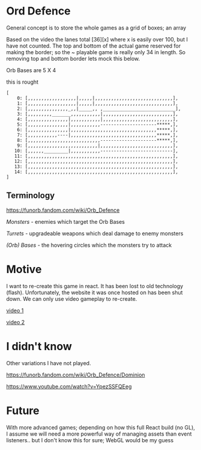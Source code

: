 # Ord Defence 

General concept is to store the whole games as a grid of boxes; an array 

Based on the video the lanes total  [36][x] where x is easily over 100, but
I have not counted. The top and bottom of the actual game reserved for 
making the border; so the ~ playable game is really only 34 in length. 
So removing top and bottom border lets mock this below.

Orb Bases are 5 X 4


this is rought
```
[
    0: [,,,,,,,,,,,,,,,,,,|,,,,,|,,,,,,,,,,,,,,,,,,,,,,,,,,,,,],
    1: [,,,,,,,,,,,,,,,,,,|,,,,,|,,,,,,,,,,,,,,,,,,,,,,,,,,,,,],
    2: [,,,,,,,,,,,,,,,_,,|_____,, ,___________________________],
    3: [,,,,,,,,,_______,,,,,,,,,,,|,,,,,,,,,,,,,,,,,,,,,,,,,,],
    4: [,,,,,,,,,,,,,,,|,,,,,,,,,,,|,,,,,,,,,,,,,,,,,,,,,,,,,,],
    5: [,,,,,,,,,,,,,,,|,,,,,,,,,,,---------------------*****,],
    6: [,,,,,,,,,,,,,,,|,,,,,,,,,,,,,,,,,,,,,,,,,,,,,,,,*****,],
    7: [,,,,,,,,,,,----|,,,,,,,,,,,,,,,,,,,,,,,,,,,,,,,,*****,],
    8: [,,,,,,,,,,,,,,,,,,,,,,,,,,,---------------------*****,],
    9: [,,,,,,,,,,,,,,,,,,,,,,,,,,|,,,,,,,,,,,,,,,,,,,,,,,,,,,],
   10: [,,,,,,_________|,,,,,,,,,,,---------------------------],
   11: [,,,,,,,,,,,,,,,,,,,,,,,,,,,,,,,,,,,,,,,,,,,,,,,,,,,,,,],
   12: [,,,,,,,,,,,,,,,,,,,,,,,,,,,,,,,,,,,,,,,,,,,,,,,,,,,,,,],
   13: [,,,,,,,,,,,,,,,,,,,,,,,,,,,,,,,,,,,,,,,,,,,,,,,,,,,,,,],
   14: [,,,,,,,,,,,,,,,,,,,,,,,,,,,,,,,,,,,,,,,,,,,,,,,,,,,,,,],
]
```

## Terminology 

https://funorb.fandom.com/wiki/Orb_Defence

*Monsters -* enemies which target the Orb Bases

*Turrets -* upgradeable weapons which deal damage to enemy monsters

*(Orb) Bases -* the hovering circles which the monsters try to attack 

# Motive 

I want to re-create this game in react. It has been lost to old technology (flash). 
Unfortunately, the website it was once hosted on has been shut down. We can only use video gameplay to re-create.

[video 1](https://www.youtube.com/watch?v=Jlh_QO3F7FQ)

[video 2](https://www.youtube.com/watch?v=w9h1r4rKfsk)


# I didn't know 

Other variations I have not played.

https://funorb.fandom.com/wiki/Orb_Defence/Dominion

https://www.youtube.com/watch?v=YpezSSFQEeg


# Future 
With more advanced games; depending on how this full React build (no GL),
I assume we will need a more powerful way of managing assets than event listeners..
but I don't know this for sure; WebGL would be my guess